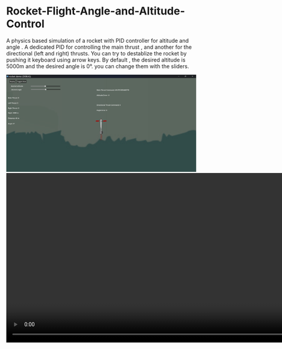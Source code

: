 # Rocket-Flight-Angle-and-Altitude-Control
A physics based simulation of a rocket with PID controller for altitude and angle .
A dedicated PID for controlling the main thrust , and another for the directional (left and right) thrusts.
You can try to destablize the rocket by pushing it keyboard using arrow keys.
By default , the desired altitude is 5000m and the desired angle is 0°. you can change them with the sliders.





<img src="rocket demo (DEBUG) 1_10_2025 11_03_44 AM.png" alt="Example Image" width="900"/>




<video width="900" controls>
  <source src="rocket demo (DEBUG) 2025-01-10 11-04-51.mp4" type="video/mp4">
</video>
